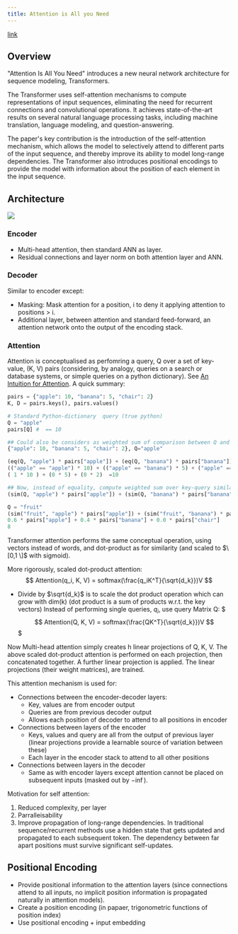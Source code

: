 ```yaml
---
title: Attention is All you Need
---
```


[link](https://arxiv.org/pdf/1706.03762.pdf)

## Overview
"Attention Is All You Need" introduces a new neural network architecture for sequence modeling, Transformers.

The Transformer uses self-attention mechanisms to compute representations of input sequences, eliminating the need for recurrent connections and convolutional operations. It achieves state-of-the-art results on several natural language processing tasks, including machine translation, language modeling, and question-answering.

The paper's key contribution is the introduction of the self-attention mechanism, which allows the model to selectively attend to different parts of the input sequence, and thereby improve its ability to model long-range dependencies. The Transformer also introduces positional encodings to provide the model with information about the position of each element in the input sequence.

## Architecture
![](transformer_architecture.png)

### Encoder
 - Multi-head attention, then standard ANN as layer.
 - Residual connections and layer norm on both attention layer and ANN.

### Decoder
Similar to encoder except:
 - Masking: Mask attention for a position, i to deny it applying attention to positions > i.
 - Additional layer, between attention and standard feed-forward, an attention network onto the output of the encoding stack.

### Attention
Attention is conceptualised as perfomring a query, Q over a set of key-value, (K, V) pairs (considering, by analogy, queries on a search or database systems, or simple queries on a python dictionary). See [An Intuition for Attention](https://jaykmody.com/blog/attention-intuition/). A quick summary:
```python
pairs = {"apple": 10, "banana": 5, "chair": 2}
K, D = pairs.keys(), pairs.values()

# Standard Python-dictionary  query (true python)
Q = "apple"
pairs[Q] #  == 10

## Could also be considers as weighted sum of comparison between Q and keys:
{"apple": 10, "banana": 5, "chair": 2}, Q="apple"

(eq(Q, "apple") * pairs["apple"]) + (eq(Q, "banana") * pairs["banana"]) + (eq(Q, "chair") * pairs["chair"])
(("apple" == "apple") * 10) + (("apple" == "banana") * 5) + ("apple" == "chair") * 2)
( 1 * 10 ) + (0 * 5) + (0 * 2)  =10

## Now, instead of equality, compute weighted sum over key-query similarity.
(sim(Q, "apple") * pairs["apple"]) + (sim(Q, "banana") * pairs["banana"]) + (sim(Q, "chair") * pairs["chair"])

Q = "fruit"
(sim("fruit", "apple") * pairs["apple"]) + (sim("fruit", "banana") * pairs["banana"]) + (sim("fruit", "chair") * pairs["chair"])
0.6 * pairs["apple"] + 0.4 * pairs["banana"] + 0.0 * pairs["chair"]
8
```

Transformer attention performs the same conceptual operation, using vectors instead of words, and dot-product as for similarity (and scaled to $\[0,1 \]$ with sigmoid).

More rigorously, scaled dot-product attention:
$$
  Attention(q_i, K, V) = softmax(\frac{q_iK^T}{\sqrt{d_k}})V
$$
- Divide by $\sqrt{d_k}$ is to scale the dot product operation which can grow with dim(k) (dot product is a sum of products w.r.t. the key vectors)
Instead of performing single queries, $q_i$, use query Matrix Q:
$$$
    Attention(Q, K, V) = softmax(\frac{QK^T}{\sqrt{d_k}})V
$$$

Now Multi-head attention simply creates h linear projections of Q, K, V. The above scaled dot-product attention is performed on each projection, then concatenated together. A further linear projection is applied. The linear projections (their weight matrices), are trained.

This attention mechanism is used for:
- Connections between the encoder-decoder layers:
    - Key, values are from encoder output
    - Queries are from previous decoder output
    - Allows each position of decoder to attend to all positions in encoder
- Connections between layers of the encoder
    - Keys, values and query are all from the output of previous layer (linear projections provide a learnable source of variation between these)
    - Each layer in the encoder stack to attend to all other positions
- Connections between layers in the decoder
    - Same as with encoder layers except attention cannot be placed on subsequent inputs (masked out by $-\inf$).

Motivation for self attention:
1. Reduced complexity, per layer
2. Parralleisability
3. Improve propagation of long-range dependencies. In traditional sequence/recurrent methods use a hidden state that gets updated and propagated to each subsequent token. The dependency between far apart positions must survive significant self-updates. 

## Positional Encoding
 - Provide positional information to the attention layers (since connections attend to all inputs, no implicit position information is propagated naturally in attention models).
 - Create a position encoding (in papaer, trigonometric functions of position index)
 - Use positional encoding +  input embedding